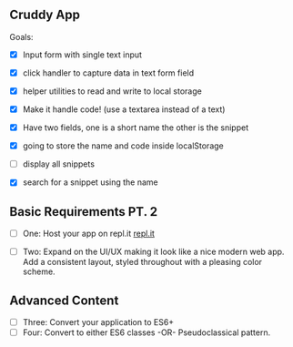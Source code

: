 ## Cruddy App


Goals:

- [x]  Input form with single text input

- [x] click handler to capture data in text form field

- [x] helper utilities to read and write to local storage

- [x] Make it handle code! (use a textarea instead of a text)

- [x] Have two fields, one is a short name the other is the snippet

- [x] going to store the name and code inside localStorage

- [ ] display all snippets

- [x] search for a snippet using the name

## Basic Requirements PT. 2

- [ ] One: Host your app on repl.it [repl.it](https://repl.it/languages/web_project)

- [ ] Two: Expand on the UI/UX making it look like a nice modern web app. Add a consistent layout, styled throughout with a pleasing color scheme. 

## Advanced Content

- [ ] Three: Convert your application to ES6+
- [ ] Four: Convert to either ES6 classes -OR- Pseudoclassical pattern.
